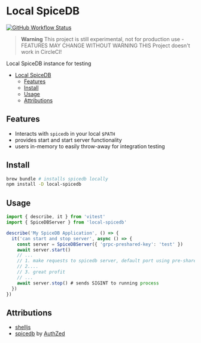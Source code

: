 # Local SpiceDB

[![GitHub Workflow Status](https://img.shields.io/github/actions/workflow/status/northone-inc/local-spicedb/ci.yml?label=ci)](https://github.com/northone-inc/local-spicedb/actions/workflows/ci.yml)

> **Warning**
> This project is still experimental, not for production use - FEATURES MAY CHANGE WITHOUT WARNING
> THIS Project doesn't work in CircleCI!

Local SpiceDB instance for testing

- [Local SpiceDB](#local-spicedb)
  - [Features](#features)
  - [Install](#install)
  - [Usage](#usage)
  - [Attributions](#attributions)

## Features

- Interacts with `spicedb` in your local `$PATH`
- provides start and start server functionality
- users in-memory to easily throw-away for integration testing

## Install

```bash
brew bundle # installs spicedb locally
npm install -D local-spicedb
```

## Usage

```typescript
import { describe, it } from 'vitest'
import { SpiceDBServer } from 'local-spicedb'

describe('My SpiceDB Application', () => {
  it('can start and stop server', async () => {
    const server = SpiceDBServer({ 'grpc-preshared-key': 'test' })
    await server.start()
    // ...
    // 1. make requests to spicedb server, default port using pre-shared key above
    // 2....
    // 3. great profit
    // ...
    await server.stop() # sends SIGINT to running process
  })
})

```

## Attributions

- [shelljs](https://www.npmjs.com/package/shelljs)
- [spicedb](https://github.com/authzed/spicedb) by [AuthZed](https://authzed.com/)
